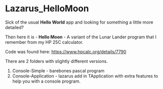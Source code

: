 # Lazarus_HelloMoon

 
Sick of the usual **Hello World** app and looking for something a little more detailed?

Then here it is - **Hello Moon** - A variant of the Lunar Lander program that I remember from my HP 25C calculator.

Code was found here: https://www.hpcalc.org/details/7790

There are 2 folders with slightly different versions.
1. Console-Simple - barebones pascal program
2. Console-Application - lazarus add in TApplication with extra features to help you with a console program.